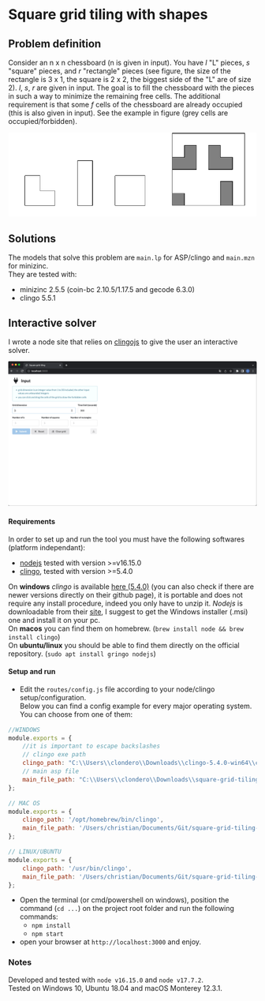 # Square grid tiling with shapes
## Problem definition
Consider an n x n chessboard (n is given in input). You have *l* "L" pieces, *s* "square" pieces, and *r* "rectangle" pieces (see figure, the size of the rectangle is 3 x 1, the square is 2 x 2, the biggest side of the "L" are of size 2). *l*, *s*, *r* are given in input. The goal is to fill the chessboard with the pieces in such a way to minimize the remaining free cells. The additional requirement is that some *f* cells of the chessboard are already occupied (this is also given in input). See the example in figure (grey cells are occupied/forbidden). 

![Problem definition](relation/images/def1.png?raw=true)

## Solutions
The models that solve this problem are `main.lp` for ASP/clingo and `main.mzn` for minizinc.\
They are tested with:
-  minizinc 2.5.5 (coin-bc 2.10.5/1.17.5 and gecode 6.3.0)
-  clingo 5.5.1

## Interactive solver
I wrote a node site that relies on [clingojs](https://github.com/dousto/clingojs) to give the user an interactive solver.

![Site solver](preview.gif?raw=true)

#### Requirements
In order to set up and run the tool you must have the following softwares (platform independant):
- [nodejs](https://nodejs.org/it/download/) tested with version >=v16.15.0
- [clingo](https://potassco.org/clingo/), tested with version >=5.4.0

On **windows** *clingo* is available [here (5.4.0)](https://github.com/potassco/clingo/releases/download/v5.4.0/clingo-5.4.0-win64.zip) (you can also check if there are newer versions directly on their github page), it is portable and does not require any install procedure, indeed you only have to unzip it. *Nodejs* is downloadable from their [site](https://nodejs.org/it/download/), I suggest to get the Windows installer (.msi) one and install it on your pc.\
On **macos** you can find them on homebrew. (`brew install node && brew install clingo`) \
On **ubuntu/linux** you should be able to find them directly on the official repository. (`sudo apt install gringo nodejs`)


#### Setup and run
- Edit the `routes/config.js` file according to your node/clingo setup/configuration.\
Below you can find a config example for every major operating system. You can choose from one of them:

```javascript
//WINDOWS
module.exports = {
    //it is important to escape backslashes 
    // clingo exe path
    clingo_path: "C:\\Users\\clondero\\Downloads\\clingo-5.4.0-win64\\clingo.exe",
    // main asp file
    main_file_path: "C:\\Users\\clondero\\Downloads\\square-grid-tiling-shapes-main\\main.lp" 
};
```
```javascript
// MAC OS
module.exports = {
    clingo_path: '/opt/homebrew/bin/clingo',
    main_file_path: '/Users/christian/Documents/Git/square-grid-tiling-shapes/main.lp'
};
```
```javascript
// LINUX/UBUNTU
module.exports = {
    clingo_path: '/usr/bin/clingo',
    main_file_path: '/Users/christian/Documents/Git/square-grid-tiling-shapes/main.lp'
};
```
- Open the terminal (or cmd/powershell on windows), position the command (`cd ...`) on the project root folder and run the following commands:
    - `npm install`
    - `npm start`
- open your browser at `http://localhost:3000` and enjoy.

### Notes
Developed and tested with `node v16.15.0` and `node v17.7.2`.\
Tested on Windows 10, Ubuntu 18.04 and macOS Monterey 12.3.1.
